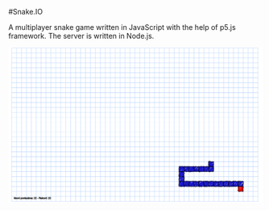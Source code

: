 #Snake.IO

A multiplayer snake game written in JavaScript with the help of p5.js framework. The server is written in Node.js.

![pic](thumb.png)

